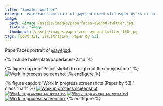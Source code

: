 ```yaml
---
title: "Sweater weather"
excerpt: "PaperFaces portrait of @ayepod drawn with Paper by 53 on an iPad."
image: 
  path: &image /assets/images/paperfaces-ayepod-twitter.jpg 
  feature: *image
  thumbnail: /assets/images/paperfaces-ayepod-twitter-150.jpg
tags: [portrait, illustration, Paper by 53]
---
```


PaperFaces portrait of [@ayepod](https://twitter.com/ayepod).

{% include boilerplate/paperfaces-2.md %}

{% figure caption:"Pencil sketch to rough out the composition." %}
[![Work in process screenshot](/assets/images/paperfaces-ayepod-process-1-750.jpg)](/assets/images/paperfaces-ayepod-process-1-lg.jpg)
{% endfigure %}

{% figure caption:"Work in progress screenshots (Paper by 53)." class:"half" %}
[![Work in process screenshot](/assets/images/paperfaces-ayepod-process-2-600.jpg)](/assets/images/paperfaces-ayepod-process-2-lg.jpg)
[![Work in process screenshot](/assets/images/paperfaces-ayepod-process-3-600.jpg)](/assets/images/paperfaces-ayepod-process-3-lg.jpg)
[![Work in process screenshot](/assets/images/paperfaces-ayepod-process-4-600.jpg)](/assets/images/paperfaces-ayepod-process-4-lg.jpg)
[![Work in process screenshot](/assets/images/paperfaces-ayepod-process-5-600.jpg)](/assets/images/paperfaces-ayepod-process-5-lg.jpg)
{% endfigure %}
